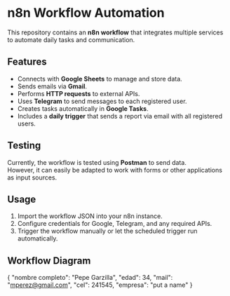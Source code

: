 # n8n Workflow Automation

This repository contains an **n8n workflow** that integrates multiple services to automate daily tasks and communication.

## Features
- Connects with **Google Sheets** to manage and store data.  
- Sends emails via **Gmail**.  
- Performs **HTTP requests** to external APIs.  
- Uses **Telegram** to send messages to each registered user.  
- Creates tasks automatically in **Google Tasks**.  
- Includes a **daily trigger** that sends a report via email with all registered users.  

## Testing
Currently, the workflow is tested using **Postman** to send data.  
However, it can easily be adapted to work with forms or other applications as input sources.  

## Usage
1. Import the workflow JSON into your n8n instance.  
2. Configure credentials for Google, Telegram, and any required APIs.  
3. Trigger the workflow manually or let the scheduled trigger run automatically.  



## Workflow Diagram 
{
    "nombre completo": "Pepe Garzilla",
    "edad": 34,
    "mail": "mperez@gmail.com",
    "cel": 241545,
    "empresa": "put a name"
}
